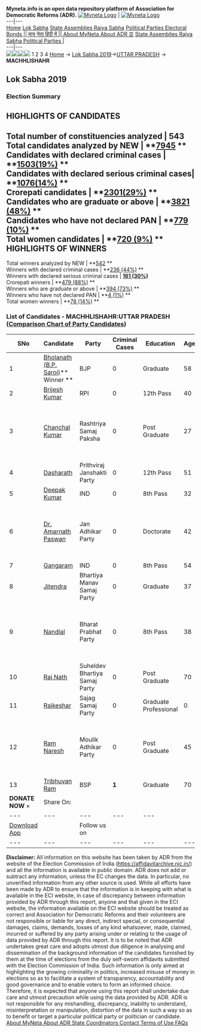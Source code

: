 **Myneta.info is an open data repository platform of Association for Democratic Reforms (ADR).**
[![Myneta Logo](https://www.myneta.info/lib/img/myneta-logo.png)](https://www.myneta.info/) | [![Myneta Logo](https://www.myneta.info/lib/img/adr-logo.png)](https://adrindia.org)  
---|---  
[Home](https://www.myneta.info/) [Lok Sabha](https://www.myneta.info/#ls "Lok Sabha") [ State Assemblies ](https://www.myneta.info/#sa "State Assemblies") [Rajya Sabha](https://www.myneta.info/#rs "Rajya Sabha") [Political Parties ](https://www.myneta.info/party "Political Parties") [ Electoral Bonds ](https://www.myneta.info/electoral_bonds "Electoral Bonds") [ || माय नेता हिंदी में || ](https://translate.google.co.in/translate?prev=hp&hl=en&js=y&u=www.myneta.info&sl=en&tl=hi&history_state0=) [ About MyNeta ](https://adrindia.org/content/about-myneta) [ About ADR ](https://adrindia.org/about-adr/who-we-are) [☰](javascript:void\(0\))
[ State Assemblies ](https://www.myneta.info/#sa "State Assemblies") [ Rajya Sabha ](https://www.myneta.info/#rs "Rajya Sabha") [ Political Parties ](https://www.myneta.info/party "Political Parties")
|   
---|---  
![](https://www.myneta.info/lib/img/banner/banner-1.png)![](https://www.myneta.info/lib/img/banner/banner-2.png)![](https://www.myneta.info/lib/img/banner/banner-3.png)![](https://www.myneta.info/lib/img/banner/banner-4.png)
1  2  3  4 
[Home](https://www.myneta.info/) → [Lok Sabha 2019](https://www.myneta.info/LokSabha2019/)→[UTTAR PRADESH](https://www.myneta.info/LokSabha2019/index.php?action=show_constituencies&state_id=57) → **MACHHLISHAHR**
### 
## Lok Sabha 2019
###  Election Summary 
HIGHLIGHTS OF CANDIDATES  
---  
Total number of constituencies analyzed |  543   
Total candidates analyzed by NEW | **[7945](https://www.myneta.info/LokSabha2019/index.php?action=summary&subAction=candidates_analyzed&sort=candidate#summary) **  
Candidates with declared criminal cases | **[1503(19%)](https://www.myneta.info/LokSabha2019/index.php?action=summary&subAction=crime&sort=candidate#summary) **  
Candidates with declared serious criminal cases| **[1076(14%)](https://www.myneta.info/LokSabha2019/index.php?action=summary&subAction=serious_crime&sort=candidate#summary) **  
Crorepati candidates | **[2301(29%)](https://www.myneta.info/LokSabha2019/index.php?action=summary&subAction=crorepati&sort=candidate#summary) **  
Candidates who are graduate or above | **[3821 (48%)](https://www.myneta.info/LokSabha2019/index.php?action=summary&subAction=education&sort=candidate#summary) **  
Candidates who have not declared PAN | **[779 (10%)](https://www.myneta.info/LokSabha2019/index.php?action=summary&subAction=without_pan&sort=candidate#summary) **  
Total women candidates | **[720 (9%)](https://www.myneta.info/LokSabha2019/index.php?action=summary&subAction=women_candidate&sort=candidate#summary) **  
HIGHLIGHTS OF WINNERS  
---  
Total winners analyzed by NEW | **[542](https://www.myneta.info/LokSabha2019/index.php?action=summary&subAction=winner_analyzed&sort=candidate#summary) **  
Winners with declared criminal cases | **[236 (44%)](https://www.myneta.info/LokSabha2019/index.php?action=summary&subAction=winner_crime&sort=candidate#summary) **  
Winners with declared serious criminal cases | **[161 (30%)](https://www.myneta.info/LokSabha2019/index.php?action=summary&subAction=winner_serious_crime&sort=candidate#summary)**  
Crorepati winners | **[479 (88%)](https://www.myneta.info/LokSabha2019/index.php?action=summary&subAction=winner_crorepati&sort=candidate#summary) **  
Winners who are graduate or above | **[394 (73%)](https://www.myneta.info/LokSabha2019/index.php?action=summary&subAction=winner_education&sort=candidate#summary) **  
Winners who have not declared PAN | **[4 (1%)](https://www.myneta.info/LokSabha2019/index.php?action=summary&subAction=winner_without_pan&sort=candidate#summary) **  
Total women winners | **[78 (14%)](https://www.myneta.info/LokSabha2019/index.php?action=summary&subAction=winner_women&sort=candidate#summary) **  
### List of Candidates - MACHHLISHAHR:UTTAR PRADESH ([Comparison Chart of Party Candidates](https://www.myneta.info/LokSabha2019/comparisonchart.php?constituency_id=937))
SNo | Candidate| Party| Criminal Cases| Education| Age| Total Assets| Liabilities  
---|---|---|---|---|---|---|---  
1  | [Bholanath (B.P. Saroj)](https://www.myneta.info/LokSabha2019/candidate.php?candidate_id=12393)** Winner ** | BJP | 0 | Graduate| 58 | Rs 25,90,27,394 ~ 25 Crore+ | Rs 1,11,94,163 ~ 1 Crore+  
2  | [Brijesh Kumar](https://www.myneta.info/LokSabha2019/candidate.php?candidate_id=12394) | RPI | 0 | 12th Pass| 40 | Rs 1,85,000 ~ 1 Lacs+ | Rs 0 ~   
3  | [Chanchal Kumar](https://www.myneta.info/LokSabha2019/candidate.php?candidate_id=13505) | Rashtriya Samaj Paksha | 0 | Post Graduate| 27 | ![](https://myneta.info/image_v2.php?myneta_folder=LokSabha2019&candidate_id=13505&col=ta) | ![](https://myneta.info/image_v2.php?myneta_folder=LokSabha2019&candidate_id=13505&col=lia)  
4  | [Dasharath](https://www.myneta.info/LokSabha2019/candidate.php?candidate_id=12397) | Prithviraj Janshakti Party | 0 | 12th Pass| 51 | Rs 11,41,332 ~ 11 Lacs+ | Rs 0 ~   
5  | [Deepak Kumar](https://www.myneta.info/LokSabha2019/candidate.php?candidate_id=13511) | IND | 0 | 8th Pass| 32 | Rs 1,98,000 ~ 1 Lacs+ | Rs 0 ~   
6  | [Dr. Amarnath Paswan](https://www.myneta.info/LokSabha2019/candidate.php?candidate_id=12570) | Jan Adhikar Party | 0 | Doctorate| 42 | ![](https://myneta.info/image_v2.php?myneta_folder=LokSabha2019&candidate_id=12570&col=ta) | ![](https://myneta.info/image_v2.php?myneta_folder=LokSabha2019&candidate_id=12570&col=lia)  
7  | [Gangaram](https://www.myneta.info/LokSabha2019/candidate.php?candidate_id=13510) | IND | 0 | 8th Pass| 54 | Rs 28,000 ~ 28 Thou+ | Rs 0 ~   
8  | [Jitendra](https://www.myneta.info/LokSabha2019/candidate.php?candidate_id=13506) | Bhartiya Manav Samaj Party | 0 | Graduate| 37 | Rs 2,08,000 ~ 2 Lacs+ | Rs 0 ~   
9  | [Nandlal](https://www.myneta.info/LokSabha2019/candidate.php?candidate_id=12569) | Bharat Prabhat Party | 0 | 8th Pass| 38 | ![](https://myneta.info/image_v2.php?myneta_folder=LokSabha2019&candidate_id=12569&col=ta) | ![](https://myneta.info/image_v2.php?myneta_folder=LokSabha2019&candidate_id=12569&col=lia)  
10  | [Raj Nath](https://www.myneta.info/LokSabha2019/candidate.php?candidate_id=13508) | Suheldev Bhartiya Samaj Party | 0 | Post Graduate| 70 | Rs 44,41,330 ~ 44 Lacs+ | Rs 0 ~   
11  | [Rajkeshar](https://www.myneta.info/LokSabha2019/candidate.php?candidate_id=13507) | Sajag Samaj Party | 0 | Graduate Professional| 0 | Rs 23,35,000 ~ 23 Lacs+ | Rs 0 ~   
12  | [Ram Naresh](https://www.myneta.info/LokSabha2019/candidate.php?candidate_id=13509) | Moulik Adhikar Party | 0 | Post Graduate| 45 | ![](https://myneta.info/image_v2.php?myneta_folder=LokSabha2019&candidate_id=13509&col=ta) | ![](https://myneta.info/image_v2.php?myneta_folder=LokSabha2019&candidate_id=13509&col=lia)  
13  | [Tribhuvan Ram](https://www.myneta.info/LokSabha2019/candidate.php?candidate_id=12395) | BSP | **1** | Graduate| 70 | Rs 10,20,95,537 ~ 10 Crore+ | Rs 1,17,00,000 ~ 1 Crore+  
|  **DONATE NOW** × |  Share On:  | [](https://api.whatsapp.com/send?text=https%3A%2F%2Fmyneta.info%2Fpunjab2022%2Findex.php%3Faction%3Dshow_constituencies%26state_id%3D19) | [](https://www.facebook.com/sharer/sharer.php?u=https%3A%2F%2Fmyneta.info%2Fpunjab2022%2Findex.php%3Faction%3Dshow_constituencies%26state_id%3D19) | [](https://twitter.com/share?url=https%3A%2F%2Fmyneta.info%2Fpunjab2022%2Findex.php%3Faction%3Dshow_constituencies%26state_id%3D19)  
---|---|---|---|---  
| [ Download App ](https://play.google.com/store/apps/details?id=com.webrosoft.myneta1&pcampaignid=pcampaignidMKT-Other-global-all-co-prtnr-py-PartBadge-Mar2515-1) | [](https://play.google.com/store/apps/details?id=com.webrosoft.myneta1&pcampaignid=pcampaignidMKT-Other-global-all-co-prtnr-py-PartBadge-Mar2515-1) |  Follow us on  | [](https://www.facebook.com/adrindia.org/) | [](https://twitter.com/adrspeaks) | [](https://groups.google.com/g/national-election-watch?hl=en&pli=1) | [](https://www.instagram.com/adrspeaks/) | [](https://www.youtube.com/user/adrspeaks) | [](https://sharechat.com/profile/adrspeaks)  
---|---|---|---|---|---|---|---|---  
**Disclaimer:** All information on this website has been taken by ADR from the website of the Election Commission of India (https://affidavitarchive.nic.in/) and all the information is available in public domain. ADR does not add or subtract any information, unless the EC changes the data. In particular, no unverified information from any other source is used. While all efforts have been made by ADR to ensure that the information is in keeping with what is available in the ECI website, in case of discrepancy between information provided by ADR through this report, anyone and that given in the ECI website, the information available on the ECI website should be treated as correct and Association for Democratic Reforms and their volunteers are not responsible or liable for any direct, indirect special, or consequential damages, claims, demands, losses of any kind whatsoever, made, claimed, incurred or suffered by any party arising under or relating to the usage of data provided by ADR through this report. It is to be noted that ADR undertakes great care and adopts utmost due diligence in analysing and dissemination of the background information of the candidates furnished by them at the time of elections from the duly self-sworn affidavits submitted with the Election Commission of India. Such information is only aimed at highlighting the growing criminality in politics, increased misuse of money in elections so as to facilitate a system of transparency, accountability and good governance and to enable voters to form an informed choice. Therefore, it is expected that anyone using this report shall undertake due care and utmost precaution while using the data provided by ADR. ADR is not responsible for any mishandling, discrepancy, inability to understand, misinterpretation or manipulation, distortion of the data in such a way so as to benefit or target a particular political party or politician or candidate. 
[ About MyNeta ](https://adrindia.org/content/about-myneta) [ About ADR ](https://adrindia.org/about-adr/who-we-are) [ State Coordinators ](https://adrindia.org/about-adr/state-coordinators) [ Contact ](https://adrindia.org/contact-us) [ Terms of Use ](https://adrindia.org/content/adr-terms-use) [ FAQs ](https://adrindia.org/content/faqs)
